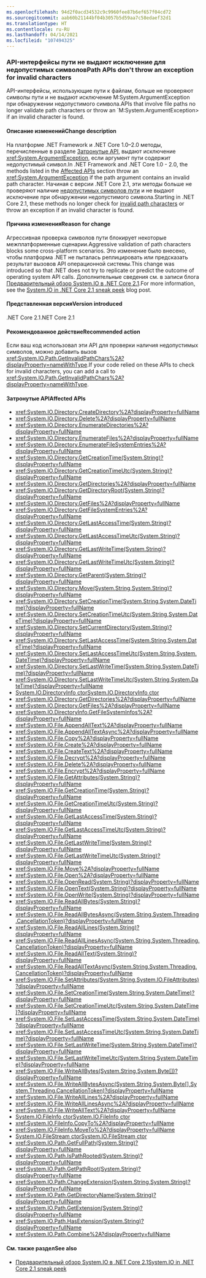 ```yaml
---
ms.openlocfilehash: 94d2f0acd34532c9c9960fee87b6ef657f04cd72
ms.sourcegitcommit: aab60b21144bf04b3057b5d59aa7c58edaef32d1
ms.translationtype: HT
ms.contentlocale: ru-RU
ms.lasthandoff: 04/14/2021
ms.locfileid: "107494325"
---
```

### <a name="path-apis-dont-throw-an-exception-for-invalid-characters"></a><span data-ttu-id="5c4d9-101">API-интерфейсы пути не выдают исключение для недопустимых символов</span><span class="sxs-lookup"><span data-stu-id="5c4d9-101">Path APIs don't throw an exception for invalid characters</span></span>

<span data-ttu-id="5c4d9-102">API-интерфейсы, использующие пути к файлам, больше не проверяют символы пути и не выдают исключение M:System.ArgumentException при обнаружении недопустимого символа.</span><span class="sxs-lookup"><span data-stu-id="5c4d9-102">APIs that involve file paths no longer validate path characters or throw an \`M:System.ArgumentException> if an invalid character is found.</span></span>

#### <a name="change-description"></a><span data-ttu-id="5c4d9-103">Описание изменений</span><span class="sxs-lookup"><span data-stu-id="5c4d9-103">Change description</span></span>

<span data-ttu-id="5c4d9-104">На платформе .NET Framework и .NET Core 1.0–2.0 методы, перечисленные в разделе [Затронутые API](#affected-apis), выдают исключение <xref:System.ArgumentException>, если аргумент пути содержит недопустимый символ.</span><span class="sxs-lookup"><span data-stu-id="5c4d9-104">In .NET Framework and .NET Core 1.0 - 2.0, the methods listed in the [Affected APIs](#affected-apis) section throw an <xref:System.ArgumentException> if the path argument contains an invalid path character.</span></span> <span data-ttu-id="5c4d9-105">Начиная с версии .NET Core 2.1, эти методы больше не проверяют наличие [недопустимых символов пути](xref:System.IO.Path.GetInvalidPathChars%2A) и не выдают исключение при обнаружении недопустимого символа.</span><span class="sxs-lookup"><span data-stu-id="5c4d9-105">Starting in .NET Core 2.1, these methods no longer check for [invalid path characters](xref:System.IO.Path.GetInvalidPathChars%2A) or throw an exception if an invalid character is found.</span></span>

#### <a name="reason-for-change"></a><span data-ttu-id="5c4d9-106">Причина изменения</span><span class="sxs-lookup"><span data-stu-id="5c4d9-106">Reason for change</span></span>

<span data-ttu-id="5c4d9-107">Агрессивная проверка символов пути блокирует некоторые межплатформенные сценарии.</span><span class="sxs-lookup"><span data-stu-id="5c4d9-107">Aggressive validation of path characters blocks some cross-platform scenarios.</span></span> <span data-ttu-id="5c4d9-108">Это изменение было внесено, чтобы платформа .NET не пыталась реплицировать или предсказать результат вызовов API операционной системы.</span><span class="sxs-lookup"><span data-stu-id="5c4d9-108">This change was introduced so that .NET does not try to replicate or predict the outcome of operating system API calls.</span></span> <span data-ttu-id="5c4d9-109">Дополнительные сведения см. в записи блога [Предварительный обзор System.IO в .NET Core 2.1](/archive/blogs/jeremykuhne/system-io-in-net-core-2-1-sneak-peek).</span><span class="sxs-lookup"><span data-stu-id="5c4d9-109">For more information, see the [System.IO in .NET Core 2.1 sneak peek](/archive/blogs/jeremykuhne/system-io-in-net-core-2-1-sneak-peek) blog post.</span></span>

#### <a name="version-introduced"></a><span data-ttu-id="5c4d9-110">Представленная версия</span><span class="sxs-lookup"><span data-stu-id="5c4d9-110">Version introduced</span></span>

<span data-ttu-id="5c4d9-111">.NET Core 2.1</span><span class="sxs-lookup"><span data-stu-id="5c4d9-111">.NET Core 2.1</span></span>

#### <a name="recommended-action"></a><span data-ttu-id="5c4d9-112">Рекомендованное действие</span><span class="sxs-lookup"><span data-stu-id="5c4d9-112">Recommended action</span></span>

<span data-ttu-id="5c4d9-113">Если ваш код использовал эти API для проверки наличия недопустимых символов, можно добавить вызов <xref:System.IO.Path.GetInvalidPathChars%2A?displayProperty=nameWithType>.</span><span class="sxs-lookup"><span data-stu-id="5c4d9-113">If your code relied on these APIs to check for invalid characters, you can add a call to <xref:System.IO.Path.GetInvalidPathChars%2A?displayProperty=nameWithType>.</span></span>

#### <a name="affected-apis"></a><span data-ttu-id="5c4d9-114">Затронутые API</span><span class="sxs-lookup"><span data-stu-id="5c4d9-114">Affected APIs</span></span>

- <xref:System.IO.Directory.CreateDirectory%2A?displayProperty=fullName>
- <xref:System.IO.Directory.Delete%2A?displayProperty=fullName>
- <xref:System.IO.Directory.EnumerateDirectories%2A?displayProperty=fullName>
- <xref:System.IO.Directory.EnumerateFiles%2A?displayProperty=fullName>
- <xref:System.IO.Directory.EnumerateFileSystemEntries%2A?displayProperty=fullName>
- <xref:System.IO.Directory.GetCreationTime(System.String)?displayProperty=fullName>
- <xref:System.IO.Directory.GetCreationTimeUtc(System.String)?displayProperty=fullName>
- <xref:System.IO.Directory.GetDirectories%2A?displayProperty=fullName>
- <xref:System.IO.Directory.GetDirectoryRoot(System.String)?displayProperty=fullName>
- <xref:System.IO.Directory.GetFiles%2A?displayProperty=fullName>
- <xref:System.IO.Directory.GetFileSystemEntries%2A?displayProperty=fullName>
- <xref:System.IO.Directory.GetLastAccessTime(System.String)?displayProperty=fullName>
- <xref:System.IO.Directory.GetLastAccessTimeUtc(System.String)?displayProperty=fullName>
- <xref:System.IO.Directory.GetLastWriteTime(System.String)?displayProperty=fullName>
- <xref:System.IO.Directory.GetLastWriteTimeUtc(System.String)?displayProperty=fullName>
- <xref:System.IO.Directory.GetParent(System.String)?displayProperty=fullName>
- <xref:System.IO.Directory.Move(System.String,System.String)?displayProperty=fullName>
- <xref:System.IO.Directory.SetCreationTime(System.String,System.DateTime)?displayProperty=fullName>
- <xref:System.IO.Directory.SetCreationTimeUtc(System.String,System.DateTime)?displayProperty=fullName>
- <xref:System.IO.Directory.SetCurrentDirectory(System.String)?displayProperty=fullName>
- <xref:System.IO.Directory.SetLastAccessTime(System.String,System.DateTime)?displayProperty=fullName>
- <xref:System.IO.Directory.SetLastAccessTimeUtc(System.String,System.DateTime)?displayProperty=fullName>
- <xref:System.IO.Directory.SetLastWriteTime(System.String,System.DateTime)?displayProperty=fullName>
- <xref:System.IO.Directory.SetLastWriteTimeUtc(System.String,System.DateTime)?displayProperty=fullName>
- <span data-ttu-id="5c4d9-115">[System.IO.DirectoryInfo ctor](xref:System.IO.DirectoryInfo.%23ctor(System.String))</span><span class="sxs-lookup"><span data-stu-id="5c4d9-115">[System.IO.DirectoryInfo ctor](xref:System.IO.DirectoryInfo.%23ctor(System.String))</span></span>
- <xref:System.IO.Directory.GetDirectories%2A?displayProperty=fullName>
- <xref:System.IO.Directory.GetFiles%2A?displayProperty=fullName>
- <xref:System.IO.DirectoryInfo.GetFileSystemInfos%2A?displayProperty=fullName>
- <xref:System.IO.File.AppendAllText%2A?displayProperty=fullName>
- <xref:System.IO.File.AppendAllTextAsync%2A?displayProperty=fullName>
- <xref:System.IO.File.Copy%2A?displayProperty=fullName>
- <xref:System.IO.File.Create%2A?displayProperty=fullName>
- <xref:System.IO.File.CreateText%2A?displayProperty=fullName>
- <xref:System.IO.File.Decrypt%2A?displayProperty=fullName>
- <xref:System.IO.File.Delete%2A?displayProperty=fullName>
- <xref:System.IO.File.Encrypt%2A?displayProperty=fullName>
- <xref:System.IO.File.GetAttributes(System.String)?displayProperty=fullName>
- <xref:System.IO.File.GetCreationTime(System.String)?displayProperty=fullName>
- <xref:System.IO.File.GetCreationTimeUtc(System.String)?displayProperty=fullName>
- <xref:System.IO.File.GetLastAccessTime(System.String)?displayProperty=fullName>
- <xref:System.IO.File.GetLastAccessTimeUtc(System.String)?displayProperty=fullName>
- <xref:System.IO.File.GetLastWriteTime(System.String)?displayProperty=fullName>
- <xref:System.IO.File.GetLastWriteTimeUtc(System.String)?displayProperty=fullName>
- <xref:System.IO.File.Move%2A?displayProperty=fullName>
- <xref:System.IO.File.Open%2A?displayProperty=fullName>
- <xref:System.IO.File.OpenRead(System.String)?displayProperty=fullName>
- <xref:System.IO.File.OpenText(System.String)?displayProperty=fullName>
- <xref:System.IO.File.OpenWrite(System.String)?displayProperty=fullName>
- <xref:System.IO.File.ReadAllBytes(System.String)?displayProperty=fullName>
- <xref:System.IO.File.ReadAllBytesAsync(System.String,System.Threading.CancellationToken)?displayProperty=fullName>
- <xref:System.IO.File.ReadAllLines(System.String)?displayProperty=fullName>
- <xref:System.IO.File.ReadAllLinesAsync(System.String,System.Threading.CancellationToken)?displayProperty=fullName>
- <xref:System.IO.File.ReadAllText(System.String)?displayProperty=fullName>
- <xref:System.IO.File.ReadAllTextAsync(System.String,System.Threading.CancellationToken)?displayProperty=fullName>
- <xref:System.IO.File.SetAttributes(System.String,System.IO.FileAttributes)?displayProperty=fullName>
- <xref:System.IO.File.SetCreationTime(System.String,System.DateTime)?displayProperty=fullName>
- <xref:System.IO.File.SetCreationTimeUtc(System.String,System.DateTime)?displayProperty=fullName>
- <xref:System.IO.File.SetLastAccessTime(System.String,System.DateTime)?displayProperty=fullName>
- <xref:System.IO.File.SetLastAccessTimeUtc(System.String,System.DateTime)?displayProperty=fullName>
- <xref:System.IO.File.SetLastWriteTime(System.String,System.DateTime)?displayProperty=fullName>
- <xref:System.IO.File.SetLastWriteTimeUtc(System.String,System.DateTime)?displayProperty=fullName>
- <xref:System.IO.File.WriteAllBytes(System.String,System.Byte[])?displayProperty=fullName>
- <xref:System.IO.File.WriteAllBytesAsync(System.String,System.Byte[],System.Threading.CancellationToken)?displayProperty=fullName>
- <xref:System.IO.File.WriteAllLines%2A?displayProperty=fullName>
- <xref:System.IO.File.WriteAllLinesAsync%2A?displayProperty=fullName>
- <xref:System.IO.File.WriteAllText%2A?displayProperty=fullName>
- <span data-ttu-id="5c4d9-116">[System.IO.FileInfo ctor](xref:System.IO.FileInfo.%23ctor(System.String))</span><span class="sxs-lookup"><span data-stu-id="5c4d9-116">[System.IO.FileInfo ctor](xref:System.IO.FileInfo.%23ctor(System.String))</span></span>
- <xref:System.IO.FileInfo.CopyTo%2A?displayProperty=fullName>
- <xref:System.IO.FileInfo.MoveTo%2A?displayProperty=fullName>
- [<span data-ttu-id="5c4d9-117">System.IO.FileStream ctor</span><span class="sxs-lookup"><span data-stu-id="5c4d9-117">System.IO.FileStream ctor</span></span>](xref:System.IO.FileStream.%23ctor%2A)
- <xref:System.IO.Path.GetFullPath(System.String)?displayProperty=fullName>
- <xref:System.IO.Path.IsPathRooted(System.String)?displayProperty=fullName>
- <xref:System.IO.Path.GetPathRoot(System.String)?displayProperty=fullName>
- <xref:System.IO.Path.ChangeExtension(System.String,System.String)?displayProperty=fullName>
- <xref:System.IO.Path.GetDirectoryName(System.String)?displayProperty=fullName>
- <xref:System.IO.Path.GetExtension(System.String)?displayProperty=fullName>
- <xref:System.IO.Path.HasExtension(System.String)?displayProperty=fullName>
- <xref:System.IO.Path.Combine%2A?displayProperty=fullName>

#### <a name="see-also"></a><span data-ttu-id="5c4d9-118">См. также раздел</span><span class="sxs-lookup"><span data-stu-id="5c4d9-118">See also</span></span>

- [<span data-ttu-id="5c4d9-119">Предварительный обзор System.IO в .NET Core 2.1</span><span class="sxs-lookup"><span data-stu-id="5c4d9-119">System.IO in .NET Core 2.1 sneak peek</span></span>](/archive/blogs/jeremykuhne/system-io-in-net-core-2-1-sneak-peek)

<!--

### Category

Core .NET libraries

### Affected APIs

- `Overload:System.IO.Directory.CreateDirectory`
- `Overload:System.IO.Directory.Delete`
- `Overload:System.IO.Directory.EnumerateDirectories`
- `Overload:System.IO.Directory.EnumerateFiles`
- `Overload:System.IO.Directory.EnumerateFileSystemEntries`
- `M:System.IO.Directory.GetCreationTime(System.String)`
- `M:System.IO.Directory.GetCreationTimeUtc(System.String)`
- `Overload:System.IO.Directory.GetDirectories`
- `M:System.IO.Directory.GetDirectoryRoot(System.String)`
- `Overload:System.IO.Directory.GetFiles`
- `Overload:System.IO.Directory.GetFileSystemEntries`
- `M:System.IO.Directory.GetLastAccessTime(System.String)`
- `M:System.IO.Directory.GetLastAccessTimeUtc(System.String)`
- `M:System.IO.Directory.GetLastWriteTime(System.String)`
- `M:System.IO.Directory.GetLastWriteTimeUtc(System.String)`
- `M:System.IO.Directory.GetParent(System.String)`
- `M:System.IO.Directory.Move(System.String,System.String)`
- `M:System.IO.Directory.SetCreationTime(System.String)`
- `M:System.IO.Directory.SetCreationTimeUtc(System.String)`
- `M:System.IO.Directory.SetCurrentDirectory(System.String)`
- `M:System.IO.Directory.SetLastAccessTime(System.String)`
- `M:System.IO.Directory.SetLastAccessTimeUtc(System.String)`
- `M:System.IO.Directory.SetLastWriteTime(System.String)`
- `M:System.IO.Directory.SetLastWriteTimeUtc(System.String)`
- `M:System.IO.DirectoryInfo.%23ctor(System.String)>
- `Overload:System.IO.Directory.GetDirectories`
- `Overload:System.IO.Directory.GetFiles`
- `Overload:System.IO.DirectoryInfo.GetFileSystemInfos`
- `Overload:System.IO.File.AppendAllText`
- `Overload:System.IO.File.AppendAllTextAsync`
- `Overload:System.IO.File.Copy`
- `Overload:System.IO.File.Create`
- `Overload:System.IO.File.CreateText`
- `Overload:System.IO.File.Decrypt`
- `Overload:System.IO.File.Delete`
- `Overload:System.IO.File.Encrypt`
- `M:System.IO.File.GetAttributes(System.String)`
- `M:System.IO.File.GetCreationTime(System.String)`
- `M:System.IO.File.GetCreationTimeUtc(System.String)`
- `M:System.IO.File.GetLastAccessTime(System.String)`
- `M:System.IO.File.GetLastAccessTimeUtc(System.String)`
- `M:System.IO.File.GetLastWriteTime(System.String)`
- `M:System.IO.File.GetLastWriteTimeUtc(System.String)`
- `Overload:System.IO.File.Move`
- `Overload:System.IO.File.Open`
- `M:System.IO.File.OpenRead(System.String)`
- `M:System.IO.File.OpenText(System.String)`
- `M:System.IO.File.OpenWrite(System.String)`
- `M:System.IO.File.ReadAllBytes(System.String)`
- `M:System.IO.File.ReadAllBytesAsync(System.String,System.Threading.CancellationToken)`
- `M:System.IO.File.ReadAllLines(System.String)`
- `M:System.IO.File.ReadAllLinesAsync(System.String,System.Threading.CancellationToken)`
- `M:System.IO.File.ReadAllText(System.String)`
- `M:System.IO.File.ReadAllTextAsync(System.String,System.Threading.CancellationToken)`
- `M:System.IO.File.SetAttributes(System.String)`
- `M:System.IO.File.SetCreationTime(System.String)`
- `M:System.IO.File.SetCreationTimeUtc(System.String)`
- `M:System.IO.File.SetLastAccessTime(System.String)`
- `M:System.IO.File.SetLastAccessTimeUtc(System.String)`
- `M:System.IO.File.SetLastWriteTime(System.String)`
- `M:System.IO.File.SetLastWriteTimeUtc(System.String)`
- `M:System.IO.File.WriteAllBytes(System.String)`
- `M:System.IO.File.WriteAllBytesAsync(System.String,System.Threading.CancellationToken)`
- `Overload:System.IO.File.WriteAllLines`
- `Overload:System.IO.File.WriteAllLinesAsync`
- `Overload:System.IO.File.WriteAllText`
- `M:System.IO.FileInfo.#ctor(System.String)`
- `Overload:System.IO.FileInfo.CopyTo`
- `Overload:System.IO.FileInfo.MoveTo`
- `Overload:System.IO.FileStream.#ctor`
- `M:System.IO.Path.GetFullPath(System.String)`
- `M:System.IO.Path.IsPathRooted(System.String)`
- `M:System.IO.Path.GetPathRoot(System.String)`
- `M:System.IO.Path.ChangeExtension(System.String,System.String)`
- `M:System.IO.Path.GetDirectoryName(System.String)`
- `M:System.IO.Path.GetExtension(System.String)`
- `M:System.IO.Path.HasExtension(System.String)`
- `Overload:System.IO.Path.Combine`

-->
